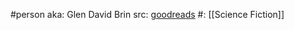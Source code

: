 #person 
aka: Glen David Brin
src: [goodreads](https://www.goodreads.com/author/show/14078) 
#: [[Science Fiction]] 
